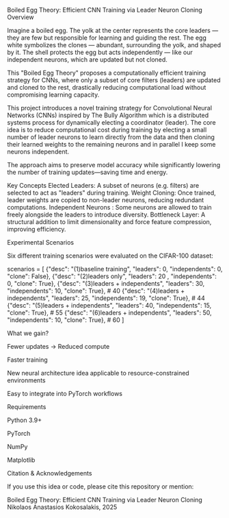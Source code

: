Boiled Egg Theory: Efficient CNN Training via Leader Neuron Cloning
Overview

Imagine a boiled egg.
The yolk at the center represents the core leaders — they are few but responsible for learning and guiding the rest.
The egg white symbolizes the clones — abundant, surrounding the yolk, and shaped by it.
The shell protects the egg but acts independently — like our independent neurons, which are updated but not cloned.

This "Boiled Egg Theory" proposes a computationally efficient training strategy for CNNs, 
where only a subset of core filters (leaders) are updated and cloned to the rest, 
drastically reducing computational load without compromising learning capacity.

This project introduces a novel training strategy for Convolutional Neural Networks (CNNs) inspired by 
The Bully Algorithm which is a distributed systems process for dynamically electing a coordinator (leader). 
The core idea is to reduce computational cost during training by electing a small number of leader neurons to learn directly from the data 
and then cloning their learned weights to the remaining neurons and in parallel I keep some neurons independent.

The approach aims to preserve model accuracy while significantly lowering the number of training updates—saving time and energy.

Key Concepts
Elected Leaders: A subset of neurons (e.g. filters) are selected to act as "leaders" during training.
Weight Cloning: Once trained, leader weights are copied to non-leader neurons, reducing redundant computations.
Independent Neurons : Some neurons are allowed to train freely alongside the leaders to introduce diversity.
Bottleneck Layer: A structural addition to limit dimensionality and force feature compression, improving efficiency.

Experimental Scenarios

Six different training scenarios were evaluated on the CIFAR-100 dataset:


scenarios = [
    {"desc": "(1)baseline training", "leaders": 0, "independents": 0, "clone": False},
    {"desc": "(2)leaders only", "leaders": 20 , "independents": 0, "clone": True},
    {"desc": "(3)leaders + independents", "leaders": 30, "independents": 10, "clone": True},  # 40
    {"desc": "(4)leaders + independents", "leaders": 25, "independents": 19, "clone": True},  # 44
    {"desc": "(5)leaders + independents", "leaders": 40, "independents": 15, "clone": True},  # 55
    {"desc": "(6)leaders + independents", "leaders": 50, "independents": 10, "clone": True},  # 60
]

What we gain?

Fewer updates → Reduced compute

Faster training

New neural architecture idea applicable to resource-constrained environments

Easy to integrate into PyTorch workflows



Requirements

Python 3.9+

PyTorch

NumPy

Matplotlib

Citation & Acknowledgements

If you use this idea or code, please cite this repository or mention:

Boiled Egg Theory: Efficient CNN Training via Leader Neuron Cloning
Nikolaos Anastasios Kokosalakis, 2025